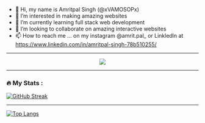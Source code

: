 - 👋 Hi, my name is Amritpal Singh (@xVAMOSOPx)
- 👀 I’m interested in making amazing websites
- 🌱 I’m currently learning full stack web development
- 💞️ I’m looking to collaborate on amazing interactive websites
- 📫 How to reach me ... on my instagram @amrit.pal_ or Linkledln at https://www.linkedin.com/in/amritpal-singh-78b510255/
<!---
xVAMOSOPx/xVAMOSOPx is a ✨ special ✨ repository because its `README.md` (this file) appears on your GitHub profile.
You can click the Preview link to take a look at your changes.
--->

<hr>

<p align="center">
  <a href="https://skillicons.dev">
    <img src="https://skillicons.dev/icons?i=html,css,git" />
  </a>
</p>

<hr>

### :fire: My Stats : 
[![GitHub Streak](http://github-readme-streak-stats.herokuapp.com?user=xVAMOSOPx&theme=dark&background=000000)](https://git.io/streak-stats)

<hr>

[![Top Langs](https://github-readme-stats.vercel.app/api/top-langs/?username=xVAMOSOPx&layout=compact&theme=vision-friendly-dark)](https://github.com/anuraghazra/github-readme-stats)
